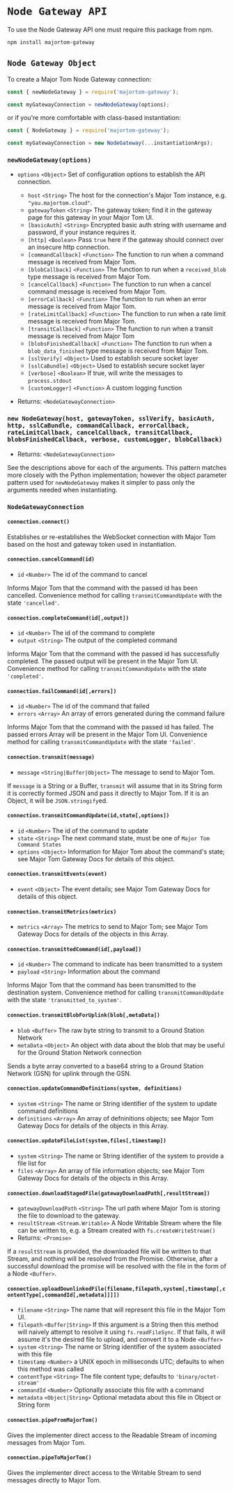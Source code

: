# `Node Gateway API`

To use the Node Gateway API one must require this package from npm.

```sh
npm install majortom-gateway
```

## `Node Gateway Object`

To create a Major Tom Node Gateway connection:
```js
const { newNodeGateway } = require('majortom-gateway');

const myGatewayConnection = newNodeGateway(options);
```

or if you're more comfortable with class-based instantiation:
```js
const { NodeGateway } = require('majortom-gateway');

const myGatewayConnection = new NodeGateway(...instantiationArgs);
```

### `newNodeGateway(options)`

* `options` `<Object>` Set of configuration options to establish the API connection.
  - `host` `<String>` The host for the connection's Major Tom instance, e.g. `"you.majortom.cloud"`.
  - `gatewayToken` `<String>` The gateway token; find it in the gateway page for this gateway in your Major Tom UI.
  - `[basicAuth]` `<String>` Encrypted basic auth string with username and password, if your instance requires it.
  - `[http]` `<Boolean>` Pass `true` here if the gateway should connect over an insecure http connection.
  - `[commandCallback]` `<Function>` The function to run when a command message is received from Major Tom.
  - `[blobCallback]` `<Function>` The function to run when a `received_blob` type message is received from Major Tom.
  - `[cancelCallback]` `<Function>` The function to run when a cancel command message is received from Major Tom.
  - `[errorCallback]` `<Function>` The function to run when an error message is received from Major Tom.
  - `[rateLimitCallback]` `<Function>` The function to run when a rate limit message is received from Major Tom.
  - `[transitCallback]` `<Function>` The function to run when a transit message is received from Major Tom
  - `[blobsFinishedCallback]` `<Function>` The function to run when a `blob_data_finished` type message is received from Major Tom.
  - `[sslVerify]` `<Object>` Used to establish secure socket layer
  - `[sslCaBundle]` `<Object>` Used to establish secure socket layer
  - `[verbose]` `<Boolean>` If true, will write the messages to `process.stdout`
  - `[customLogger]` `<Function>` A custom logging function

* Returns: `<NodeGatewayConnection>`

### `new NodeGateway(host, gatewayToken, sslVerify, basicAuth, http, sslCaBundle, commandCallback, errorCallback, rateLimitCallback, cancelCallback, transitCallback, blobsFinishedCallback, verbose, customLogger, blobCallback)`

* Returns: `<NodeGatewayConnection>`

See the descriptions above for each of the arguments. This pattern matches more closely with the Python implementation; however the object parameter pattern used for `newNodeGateway` makes it simpler to pass only the arguments needed when instantiating.

### `NodeGatewayConnection`

#### `connection.connect()`
Establishes or re-establishes the WebSocket connection with Major Tom based on the host and gateway token used in instantiation.

#### `connection.cancelCommand(id)`
* `id` `<Number>` The id of the command to cancel

Informs Major Tom that the command with the passed id has been cancelled. Convenience method for calling `transmitCommandUpdate` with the state `'cancelled'`.

#### `connection.completeCommand(id[,output])`
* `id` `<Number>` The id of the command to complete
* `output` `<String>` The output of the completed command

Informs Major Tom that the command with the passed id has successfully completed. The passed output will be present in the Major Tom UI. Convenience method for calling `transmitCommandUpdate` with the state `'completed'`.

#### `connection.failCommand(id[,errors])`
* `id` `<Number>` The id of the command that failed
* `errors` `<Array>` An array of errors generated during the command failure

Informs Major Tom that the command with the passed id has failed. The passed errors Array will be present in the Major Tom UI. Convenience method for calling `transmitCommandUpdate` with the state `'failed'`.

#### `connection.transmit(message)`
* `message` `<String|Buffer|Object>` The message to send to Major Tom.

If `message` is a String or a Buffer, `transmit` will assume that in its String form it is correctly formed JSON and pass it directly to Major Tom. If it is an Object, it will be `JSON.stringify`ed.

#### `connection.transmitCommandUpdate(id,state[,options])`
* `id` `<Number>` The id of the command to update
* `state` `<String>` The next command state, must be one of `Major Tom Command States`
* `options` `<Object>` Information for Major Tom about the command's state; see Major Tom Gateway Docs for details of this object.

#### `connection.transmitEvents(event)`
* `event` `<Object>` The event details; see Major Tom Gateway Docs for details of this object.

#### `connection.transmitMetrics(metrics)`
* `metrics` `<Array>` The metrics to send to Major Tom; see Major Tom Gateway Docs for details of the objects in this Array.

#### `connection.transmittedCommand(id[,payload])`
* `id` `<Number>` The command to indicate has been transmitted to a system
* `payload` `<String>` Information about the command

Informs Major Tom that the command has been transmitted to the destination system. Convenience method for calling `transmitCommandUpdate` with the state `'transmitted_to_system'`.

#### `connection.transmitBlobForUplink(blob[,metaData])`
* `blob` `<Buffer>` The raw byte string to transmit to a Ground Station Network
* `metaData` `<Object>` An object with data about the blob that may be useful for the Ground Station Network connection

Sends a byte array converted to a base64 string to a Ground Station Network (GSN) for uplink through the GSN.

#### `connection.updateCommandDefinitions(system, definitions)`
* `system` `<String>` The name or String identifier of the system to update command definitions
* `definitions` `<Array>` An array of defninitions objects; see Major Tom Gateway Docs for details of the objects in this Array.

#### `connection.updateFileList(system,files[,timestamp])`
* `system` `<String>` The name or String identifier of the system to provide a file list for
* `files` `<Array>` An array of file information objects; see Major Tom Gateway Docs for details of the objects in this Array.

#### `connection.downloadStagedFile(gatewayDownloadPath[,resultStream])`
* `gatewayDownloadPath` `<String>` The url path where Major Tom is storing the file to download to the gateway.
* `resultStream` `<Stream.Writable>` A Node Writable Stream where the file can be written to, e.g. a Stream created with `fs.createWriteStream()`
* Returns: `<Promise>`

If a `resultStream` is provided, the downloaded file will be written to that Stream, and nothing will be resolved from the Promise. Otherwise, after a successful download the promise will be resolved with the file in the form of a Node `<Buffer>`.

#### `connection.uploadDownlinkedFile(filename,filepath,system[,timestamp[,contentType[,commandId[,metadata]]]])`
* `filename` `<String>` The name that will represent this file in the Major Tom UI.
* `filepath` `<Buffer|String>` If this argument is a String then this method will naively attempt to resolve it using `fs.readFileSync`. If that fails, it will assume it's the desired file to upload, and convert it to a Node `<Buffer>`
* `system` `<String>` The name or String identifier of the system associated with this file
* `timestamp` `<Number>` a UNIX epoch in milliseconds UTC; defaults to when this method was called
* `contentType` `<String>` The file content type; defaults to `'binary/octet-stream'`
* `commandId` `<Number>` Optionally associate this file with a command
* `metadata` `<Object|String>` Optional metadata about this file in Object or String form

#### `connection.pipeFromMajorTom()`

Gives the implementer direct access to the Readable Stream of incoming messages from Major Tom.

#### `connection.pipeToMajorTom()`

Gives the implementer direct access to the Writable Stream to send messages directly to Major Tom.